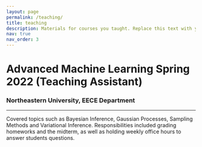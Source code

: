 ```yaml
---
layout: page
permalink: /teaching/
title: teaching
description: Materials for courses you taught. Replace this text with your description.
nav: true
nav_order: 3
---
```


# Advanced Machine Learning Spring 2022 (Teaching Assistant)
### Northeastern University, EECE Department
--- 
Covered topics such as Bayesian Inference, Gaussian Processes, Sampling Methods and Variational Inference. Responsibilities included grading homeworks and the midterm, as well as holding weekly office hours to answer students questions.  
